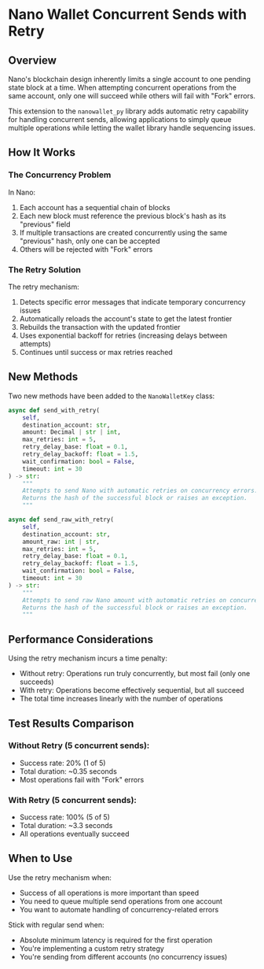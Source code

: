# Nano Wallet Concurrent Sends with Retry

## Overview

Nano's blockchain design inherently limits a single account to one pending state block at a time. When attempting concurrent operations from the same account, only one will succeed while others will fail with "Fork" errors.

This extension to the `nanowallet_py` library adds automatic retry capability for handling concurrent sends, allowing applications to simply queue multiple operations while letting the wallet library handle sequencing issues.

## How It Works

### The Concurrency Problem

In Nano:
1. Each account has a sequential chain of blocks
2. Each new block must reference the previous block's hash as its "previous" field
3. If multiple transactions are created concurrently using the same "previous" hash, only one can be accepted
4. Others will be rejected with "Fork" errors

### The Retry Solution

The retry mechanism:
1. Detects specific error messages that indicate temporary concurrency issues
2. Automatically reloads the account's state to get the latest frontier
3. Rebuilds the transaction with the updated frontier
4. Uses exponential backoff for retries (increasing delays between attempts)
5. Continues until success or max retries reached

## New Methods

Two new methods have been added to the `NanoWalletKey` class:

```python
async def send_with_retry(
    self,
    destination_account: str,
    amount: Decimal | str | int,
    max_retries: int = 5,
    retry_delay_base: float = 0.1,
    retry_delay_backoff: float = 1.5,
    wait_confirmation: bool = False,
    timeout: int = 30
) -> str:
    """
    Attempts to send Nano with automatic retries on concurrency errors.
    Returns the hash of the successful block or raises an exception.
    """
```

```python
async def send_raw_with_retry(
    self,
    destination_account: str,
    amount_raw: int | str,
    max_retries: int = 5,
    retry_delay_base: float = 0.1,
    retry_delay_backoff: float = 1.5,
    wait_confirmation: bool = False,
    timeout: int = 30
) -> str:
    """
    Attempts to send raw Nano amount with automatic retries on concurrency errors.
    Returns the hash of the successful block or raises an exception.
    """
```


## Performance Considerations

Using the retry mechanism incurs a time penalty:
- Without retry: Operations run truly concurrently, but most fail (only one succeeds)
- With retry: Operations become effectively sequential, but all succeed
- The total time increases linearly with the number of operations

## Test Results Comparison

### Without Retry (5 concurrent sends):
- Success rate: 20% (1 of 5)
- Total duration: ~0.35 seconds
- Most operations fail with "Fork" errors

### With Retry (5 concurrent sends):
- Success rate: 100% (5 of 5)
- Total duration: ~3.3 seconds
- All operations eventually succeed

## When to Use

Use the retry mechanism when:
- Success of all operations is more important than speed
- You need to queue multiple send operations from one account
- You want to automate handling of concurrency-related errors

Stick with regular send when:
- Absolute minimum latency is required for the first operation
- You're implementing a custom retry strategy
- You're sending from different accounts (no concurrency issues) 